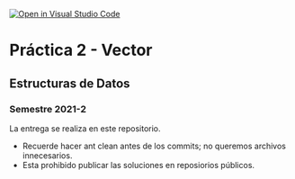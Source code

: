 [![Open in Visual Studio Code](https://classroom.github.com/assets/open-in-vscode-f059dc9a6f8d3a56e377f745f24479a46679e63a5d9fe6f495e02850cd0d8118.svg)](https://classroom.github.com/online_ide?assignment_repo_id=5816106&assignment_repo_type=AssignmentRepo)
# Práctica 2 - Vector
## Estructuras de Datos
### Semestre 2021-2

La entrega se realiza en este repositorio. 
* Recuerde hacer ant clean antes de los commits; no queremos archivos innecesarios.
* Esta prohibido publicar las soluciones en reposiorios públicos.
